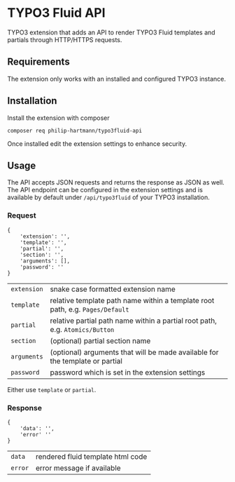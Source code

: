# TYPO3 Fluid API

TYPO3 extension that adds an API to render TYPO3 Fluid templates and partials through HTTP/HTTPS requests.

## Requirements

The extension only works with an installed and configured TYPO3 instance.

## Installation

Install the extension with composer

```
composer req philip-hartmann/typo3fluid-api
```

Once installed edit the extension settings to enhance security.

## Usage

The API accepts JSON requests and returns the response as JSON as well. The API endpoint can be configured in the extension settings and is available by default under `/api/typo3fluid` of your TYPO3 installation.

### Request

```
{
    'extension': '',
    'template': '',
    'partial': '',
    'section': '',
    'arguments': [],
    'password': ''
}
```

|             |                                                                               |
| ----------- | ----------------------------------------------------------------------------- |
| `extension` | snake case formatted extension name                                           |
| `template`  | relative template path name within a template root path, e.g. `Pages/Default` |
| `partial`   | relative partial path name within a partial root path, e.g. `Atomics/Button`  |
| `section`   | (optional) partial section name                                               |
| `arguments` | (optional) arguments that will be made available for the template or partial  |
| `password`  | password which is set in the extension settings                               |

Either use `template` or `partial`.

### Response

```
{
    'data': '',
    'error' ''
}
```

|         |                                   |
| ------- | --------------------------------- |
| `data`  | rendered fluid template html code |
| `error` | error message if available        |
